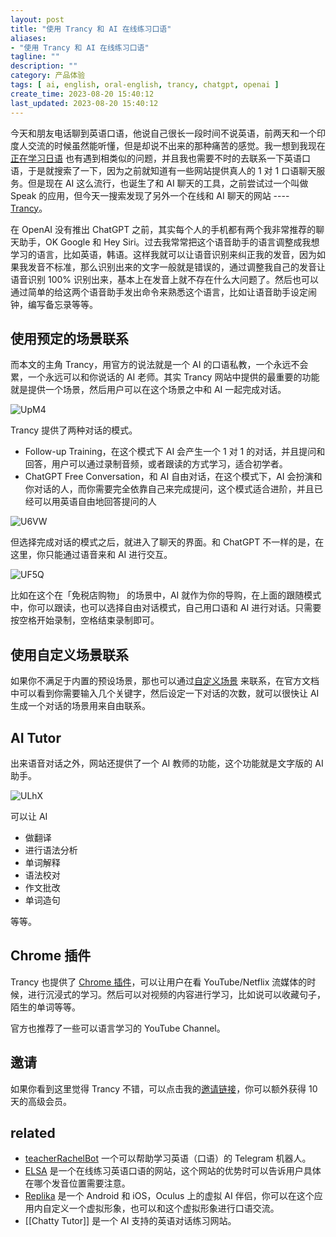 ```yaml
---
layout: post
title: "使用 Trancy 和 AI 在线练习口语"
aliases:
- "使用 Trancy 和 AI 在线练习口语"
tagline: ""
description: ""
category: 产品体验
tags: [ ai, english, oral-english, trancy, chatgpt, openai ]
create_time: 2023-08-20 15:40:12
last_updated: 2023-08-20 15:40:12
---
```


今天和朋友电话聊到英语口语，他说自己很长一段时间不说英语，前两天和一个印度人交流的时候虽然能听懂，但是却说不出来的那种痛苦的感觉。我一想到我现在[正在学习日语](https://japanese-learning-notes.einverne.info/) 也有遇到相类似的问题，并且我也需要不时的去联系一下英语口语，于是就搜索了一下，因为之前就知道有一些网站提供真人的 1 对 1 口语聊天服务。但是现在 AI 这么流行，也诞生了和 AI 聊天的工具，之前尝试过一个叫做 Speak 的应用，但今天一搜索发现了另外一个在线和 AI 聊天的网站 ---- [Trancy](https://gtk.pw/trancy)。

在 OpenAI 没有推出 ChatGPT 之前，其实每个人的手机都有两个我非常推荐的聊天助手，OK Google 和 Hey Siri。过去我常常把这个语音助手的语言调整成我想学习的语言，比如英语，韩语。这样我就可以让语音识别来纠正我的发音，因为如果我发音不标准，那么识别出来的文字一般就是错误的，通过调整我自己的发音让语音识别 100% 识别出来，基本上在发音上就不存在什么大问题了。然后也可以通过简单的给这两个语音助手发出命令来熟悉这个语言，比如让语音助手设定闹钟，编写备忘录等等。

## 使用预定的场景联系

而本文的主角 Trancy，用官方的说法就是一个 AI 的口语私教，一个永远不会累，一个永远可以和你说话的 AI 老师。其实 Trancy 网站中提供的最重要的功能就是提供一个场景，然后用户可以在这个场景之中和 AI 一起完成对话。

![UpM4](https://photo.einverne.info/images/2023/08/20/UpM4.png)

Trancy 提供了两种对话的模式。

- Follow-up Training，在这个模式下 AI 会产生一个 1 对 1 的对话，并且提问和回答，用户可以通过录制音频，或者跟读的方式学习，适合初学者。
- ChatGPT Free Conversation，和 AI 自由对话，在这个模式下，AI 会扮演和你对话的人，而你需要完全依靠自己来完成提问，这个模式适合进阶，并且已经可以用英语自由地回答提问的人

![U6VW](https://photo.einverne.info/images/2023/08/20/U6VW.png)

但选择完成对话的模式之后，就进入了聊天的界面。和 ChatGPT 不一样的是，在这里，你只能通过语音来和 AI 进行交互。

![UF5Q](https://photo.einverne.info/images/2023/08/20/UF5Q.png)

比如在这个在「免税店购物」 的场景中，AI 就作为你的导购，在上面的跟随模式中，你可以跟读，也可以选择自由对话模式，自己用口语和 AI 进行对话。只需要按空格开始录制，空格结束录制即可。

## 使用自定义场景联系

如果你不满足于内置的预设场景，那也可以通过[自定义场景](https://manual.trancy.org/en/get-started/use-learning-deck/ai-talk/how-to-use-chatgpt-to-create-conversation-scenarios?) 来联系，在官方文档中可以看到你需要输入几个关键字，然后设定一下对话的次数，就可以很快让 AI 生成一个对话的场景用来自由联系。

## AI Tutor

出来语音对话之外，网站还提供了一个 AI 教师的功能，这个功能就是文字版的 AI 助手。

![ULhX](https://photo.einverne.info/images/2023/08/20/ULhX.png)

可以让 AI

- 做翻译
- 进行语法分析
- 单词解释
- 语法校对
- 作文批改
- 单词造句

等等。

## Chrome 插件

Trancy 也提供了 [Chrome 插件](https://www.trancy.org/#download)，可以让用户在看 YouTube/Netflix 流媒体的时候，进行沉浸式的学习。然后可以对视频的内容进行学习，比如说可以收藏句子，陌生的单词等等。

官方也推荐了一些可以语言学习的 YouTube Channel。

## 邀请

如果你看到这里觉得 Trancy 不错，可以点击我的[邀请链接](https://gtk.pw/trancy)，你可以额外获得 10 天的高级会员。

## related

- [teacherRachelBot](https://t.me/teacherRachelBot) 一个可以帮助学习英语（口语）的 Telegram 机器人。
- [ELSA](https://elsaspeak.com/en/) 是一个在线练习英语口语的网站，这个网站的优势时可以告诉用户具体在哪个发音位置需要注意。
- [Replika](https://replika.com/) 是一个 Android 和 iOS，Oculus 上的虚拟 AI 伴侣，你可以在这个应用内自定义一个虚拟形象，也可以和这个虚拟形象进行口语交流。
- [[Chatty Tutor]] 是一个 AI 支持的英语对话练习网站。